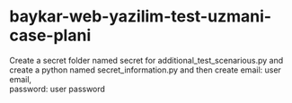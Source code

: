 # baykar-web-yazilim-test-uzmani-case-plani

Create a secret folder named secret for additional_test_scenarious.py and create a python named secret_information.py and then create
email: user email,  
password: user password
